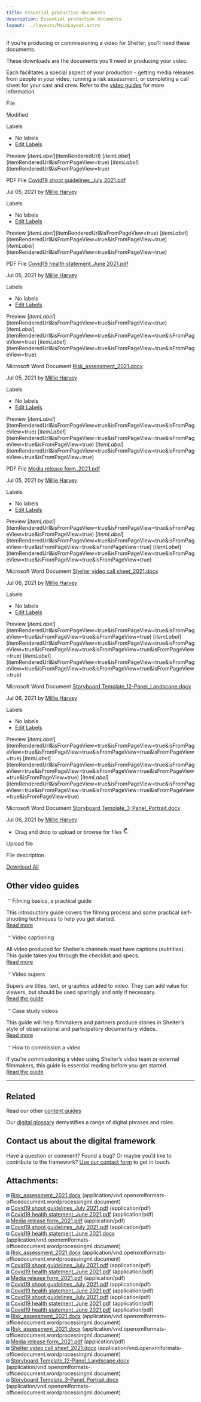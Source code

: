 ```yaml
---
title: Essential production documents
description: Essential production documents
layout: ../layouts/MainLayout.astro
---
```


If you’re producing or commissioning a video for Shelter, you’ll need these documents.

These downloads are the documents you'll need in producing your video.

Each facilitates a special aspect of your production - getting media releases from people in your video, running a risk assessment, or completing a call sheet for your cast and crew. Refer to the [video guides](Video-production-guides_769622161.html) for more information.

File

Modified

Labels

- No labels
- [Edit Labels](# "Edit Labels")

Preview [$itemLabel]($itemRenderedUrl) [$itemLabel]($itemRenderedUrl&isFromPageView=true) [$itemLabel]($itemRenderedUrl&isFromPageView=true)

PDF File [Covid19 shoot guidelines_July 2021.pdf](attachments/807633054/807633108.pdf "Download")

Jul 05, 2021 by [Millie Harvey](/wiki/people/5fd233f24d2179006eacae9d)

Labels

- No labels
- [Edit Labels](# "Edit Labels")

Preview [$itemLabel]($itemRenderedUrl&isFromPageView=true) [$itemLabel]($itemRenderedUrl&isFromPageView=true&isFromPageView=true) [$itemLabel]($itemRenderedUrl&isFromPageView=true&isFromPageView=true)

PDF File [Covid19 health statement_June 2021.pdf](attachments/807633054/807698592.pdf "Download")

Jul 05, 2021 by [Millie Harvey](/wiki/people/5fd233f24d2179006eacae9d)

Labels

- No labels
- [Edit Labels](# "Edit Labels")

Preview [$itemLabel]($itemRenderedUrl&isFromPageView=true&isFromPageView=true) [$itemLabel]($itemRenderedUrl&isFromPageView=true&isFromPageView=true&isFromPageView=true) [$itemLabel]($itemRenderedUrl&isFromPageView=true&isFromPageView=true&isFromPageView=true)

Microsoft Word Document [Risk_assessment_2021.docx](attachments/807633054/807764153.docx "Download")

Jul 05, 2021 by [Millie Harvey](/wiki/people/5fd233f24d2179006eacae9d)

Labels

- No labels
- [Edit Labels](# "Edit Labels")

Preview [$itemLabel]($itemRenderedUrl&isFromPageView=true&isFromPageView=true&isFromPageView=true) [$itemLabel]($itemRenderedUrl&isFromPageView=true&isFromPageView=true&isFromPageView=true&isFromPageView=true) [$itemLabel]($itemRenderedUrl&isFromPageView=true&isFromPageView=true&isFromPageView=true&isFromPageView=true)

PDF File [Media release form_2021.pdf](attachments/807633054/808059047.pdf "Download")

Jul 05, 2021 by [Millie Harvey](/wiki/people/5fd233f24d2179006eacae9d)

Labels

- No labels
- [Edit Labels](# "Edit Labels")

Preview [$itemLabel]($itemRenderedUrl&isFromPageView=true&isFromPageView=true&isFromPageView=true&isFromPageView=true) [$itemLabel]($itemRenderedUrl&isFromPageView=true&isFromPageView=true&isFromPageView=true&isFromPageView=true&isFromPageView=true) [$itemLabel]($itemRenderedUrl&isFromPageView=true&isFromPageView=true&isFromPageView=true&isFromPageView=true&isFromPageView=true)

Microsoft Word Document [Shelter video call sheet_2021.docx](attachments/807633054/809959463.docx "Download")

Jul 06, 2021 by [Millie Harvey](/wiki/people/5fd233f24d2179006eacae9d)

Labels

- No labels
- [Edit Labels](# "Edit Labels")

Preview [$itemLabel]($itemRenderedUrl&isFromPageView=true&isFromPageView=true&isFromPageView=true&isFromPageView=true&isFromPageView=true) [$itemLabel]($itemRenderedUrl&isFromPageView=true&isFromPageView=true&isFromPageView=true&isFromPageView=true&isFromPageView=true&isFromPageView=true) [$itemLabel]($itemRenderedUrl&isFromPageView=true&isFromPageView=true&isFromPageView=true&isFromPageView=true&isFromPageView=true&isFromPageView=true)

Microsoft Word Document [Storyboard Template_12-Panel_Landscape.docx](attachments/807633054/807698717.docx "Download")

Jul 06, 2021 by [Millie Harvey](/wiki/people/5fd233f24d2179006eacae9d)

Labels

- No labels
- [Edit Labels](# "Edit Labels")

Preview [$itemLabel]($itemRenderedUrl&isFromPageView=true&isFromPageView=true&isFromPageView=true&isFromPageView=true&isFromPageView=true&isFromPageView=true) [$itemLabel]($itemRenderedUrl&isFromPageView=true&isFromPageView=true&isFromPageView=true&isFromPageView=true&isFromPageView=true&isFromPageView=true&isFromPageView=true) [$itemLabel]($itemRenderedUrl&isFromPageView=true&isFromPageView=true&isFromPageView=true&isFromPageView=true&isFromPageView=true&isFromPageView=true&isFromPageView=true)

Microsoft Word Document [Storyboard Template_3-Panel_Portrait.docx](attachments/807633054/810025046.docx "Download")

Jul 06, 2021 by [Millie Harvey](/wiki/people/5fd233f24d2179006eacae9d)

- Drag and drop to upload or browse for files ![](images/icons/wait.gif)

Upload file

File description

[Download All](/wiki/download/all_attachments?pageId=807633054 "Download all the latest versions of attachments on this page as single zip file.")

## Other video guides

![](images/icons/grey_arrow_down.png)Filming basics, a practical guide

This introductory guide covers the filming process and some practical self-shooting techniques to help you get started.   
[Read more](Video-self-shooting%2C-a-practical-guide_618791024.html)

![](images/icons/grey_arrow_down.png)Video captioning

All video produced for Shelter’s channels must have captions (subtitles). This guide takes you through the checklist and specs.  
[Read more](Video-captioning_602570761.html)

![](images/icons/grey_arrow_down.png)Video supers

Supers are titles, text, or graphics added to video. They can add value for viewers, but should be used sparingly and only if necessary.  
[Read the guide](Video-supers_598933686.html)

![](images/icons/grey_arrow_down.png)Case study videos

This guide will help filmmakers and partners produce stories in Shelter’s style of observational and participatory documentary videos.  
[Read more](630358245.html)

![](images/icons/grey_arrow_down.png)How to commission a video

If you’re commissioning a video using Shelter’s video team or external filmmakers, this guide is essential reading before you get started.  
[Read the guide](Commissioning-a-Shelter-video_769720470.html)

---

## Related

Read our other [content guides](Guides_442138636.html)

Our [digital glossary](https://design.shelter.org.uk/digital-framework/Shelter's-digital-glossary.712245258.html) demystifies a range of digital phrases and roles.

## Contact us about the digital framework

Have a question or comment? Found a bug? Or maybe you’d like to contribute to the framework? [Use our contact form](https://england.shelter.org.uk/contact_us_about_the_digital_framework) to get in touch.

## Attachments:

![](images/icons/bullet_blue.gif) [Risk_assessment_2021.docx](attachments/807633054/807665800.docx) (application/vnd.openxmlformats-officedocument.wordprocessingml.document)  
![](images/icons/bullet_blue.gif) [Covid19 shoot guidelines_July 2021.pdf](attachments/807633054/807764111.pdf) (application/pdf)  
![](images/icons/bullet_blue.gif) [Covid19 health statement_June 2021.pdf](attachments/807633054/808058993.pdf) (application/pdf)  
![](images/icons/bullet_blue.gif) [Media release form_2021.pdf](attachments/807633054/807698550.pdf) (application/pdf)  
![](images/icons/bullet_blue.gif) [Covid19 shoot guidelines_July 2021.pdf](attachments/807633054/807731330.pdf) (application/pdf)  
![](images/icons/bullet_blue.gif) [Covid19 health statement_June 2021.docx](attachments/807633054/807698556.docx) (application/vnd.openxmlformats-officedocument.wordprocessingml.document)  
![](images/icons/bullet_blue.gif) [Risk_assessment_2021.docx](attachments/807633054/807698541.docx) (application/vnd.openxmlformats-officedocument.wordprocessingml.document)  
![](images/icons/bullet_blue.gif) [Covid19 shoot guidelines_July 2021.pdf](attachments/807633054/807731356.pdf) (application/pdf)  
![](images/icons/bullet_blue.gif) [Covid19 health statement_June 2021.pdf](attachments/807633054/807698581.pdf) (application/pdf)  
![](images/icons/bullet_blue.gif) [Media release form_2021.pdf](attachments/807633054/807633091.pdf) (application/pdf)  
![](images/icons/bullet_blue.gif) [Covid19 shoot guidelines_July 2021.pdf](attachments/807633054/808059010.pdf) (application/pdf)  
![](images/icons/bullet_blue.gif) [Covid19 health statement_June 2021.pdf](attachments/807633054/807731380.pdf) (application/pdf)  
![](images/icons/bullet_blue.gif) [Covid19 shoot guidelines_July 2021.pdf](attachments/807633054/807633108.pdf) (application/pdf)  
![](images/icons/bullet_blue.gif) [Covid19 health statement_June 2021.pdf](attachments/807633054/808059023.pdf) (application/pdf)  
![](images/icons/bullet_blue.gif) [Covid19 health statement_June 2021.pdf](attachments/807633054/807698592.pdf) (application/pdf)  
![](images/icons/bullet_blue.gif) [Risk_assessment_2021.docx](attachments/807633054/808059036.docx) (application/vnd.openxmlformats-officedocument.wordprocessingml.document)  
![](images/icons/bullet_blue.gif) [Risk_assessment_2021.docx](attachments/807633054/807764153.docx) (application/vnd.openxmlformats-officedocument.wordprocessingml.document)  
![](images/icons/bullet_blue.gif) [Media release form_2021.pdf](attachments/807633054/808059047.pdf) (application/pdf)  
![](images/icons/bullet_blue.gif) [Shelter video call sheet_2021.docx](attachments/807633054/809959463.docx) (application/vnd.openxmlformats-officedocument.wordprocessingml.document)  
![](images/icons/bullet_blue.gif) [Storyboard Template_12-Panel_Landscape.docx](attachments/807633054/807698717.docx) (application/vnd.openxmlformats-officedocument.wordprocessingml.document)  
![](images/icons/bullet_blue.gif) [Storyboard Template_3-Panel_Portrait.docx](attachments/807633054/810025046.docx) (application/vnd.openxmlformats-officedocument.wordprocessingml.document)
